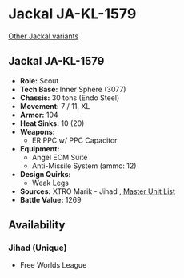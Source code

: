 # Jackal JA-KL-1579 

[Other Jackal variants](../jackal.md) 

## Jackal JA-KL-1579 

- **Role:** Scout 
- **Tech Base:** Inner Sphere (3077) 
- **Chassis:** 30 tons (Endo Steel) 
- **Movement:** 7 / 11, XL 
- **Armor:** 104 
- **Heat Sinks:** 10 (20) 
- **Weapons:** 
  - ER PPC w/ PPC Capacitor 
- **Equipment:** 
  - Angel ECM Suite 
  - Anti-Missile System (ammo: 12) 
- **Design Quirks:** 
  - Weak Legs 
- **Sources:** XTRO Marik - Jihad , [Master Unit List](http://masterunitlist.info/Unit/Details/1654/jackal-ja-kl-1579) 
- **Battle Value:** 1269 

## Availability 

### Jihad (Unique) 

- Free Worlds League 

